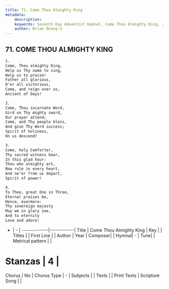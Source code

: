 ```yaml
---
title: 71. Come Thou Almighty King
metadata:
    description: 
    keywords: Seventh Day Adventist Hymnal, Come Thou Almighty King, , 
    author: Brian Onang'o
---
```



## 71. COME THOU ALMIGHTY KING

```txt
1.
Come, Thou almighty King,
Help us Thy name to sing,
Help us to praise!
Father all glorious,
O’er all victorious,
Come, and reign over us,
Ancient of Days!

2.
Come, Thou incarnate Word,
Gird on Thy mighty sword,
Our prayer attend;
Come, and Thy people bless,
And give Thy Word success;
Spirit of holiness,
On us descend!

3.
Come, holy Comforter,
Thy sacred witness bear,
In this glad hour:
Thou who almighty art,
Now rule in every heart,
And ne’er from us depart,
Spirit of power!

4.
To Thee, great One in Three,
Eternal praises be,
Hence, evermore:
Thy sovereign majesty
May we in glory see,
And to eternity
Love and adore!
```

- |   -  |
-------------|------------|
Title | Come Thou Almighty King |
Key |  |
Titles |  |
First Line |  |
Author | 
Year | 
Composer|  |
Hymnal|  - |
Tune|  |
Metrical pattern | |
# Stanzas | 4 |
Chorus | No |
Chorus Type | - |
Subjects |  |
Texts |  |
Print Texts | 
Scripture Song |  |
  
